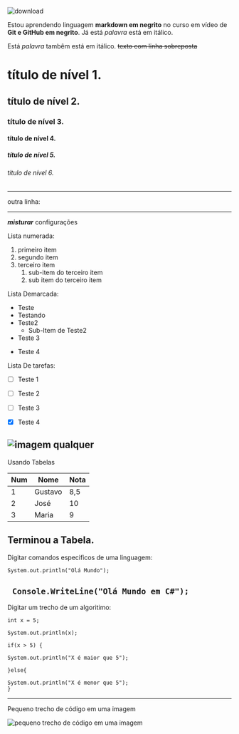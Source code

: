 ![download](https://user-images.githubusercontent.com/50236148/143042820-4207207e-e851-4324-8523-41785ac6a1f8.png)


Estou aprendendo linguagem **markdown em negrito** no curso em vídeo de __Git e GitHub em negrito__.  Já está *palavra* está em itálico.

Está _palavra_ tambêm está em itálico. ~~texto com linha sobreposta~~ 

# título de nível 1.

## título de nível 2.

### título de nível 3.

#### título de nível 4.

##### título de nível 5.

###### título de nível 6.

---

outra linha:

***


__*misturar*__ configurações


Lista numerada:

1. primeiro item
1. segundo item
1. terceiro item
   1. sub-item do terceiro item
   2. sub item do terceiro item
   



Lista Demarcada:

* Teste
* Testando
* Teste2
   * Sub-Item de Teste2
* Teste 3
- Teste 4


Lista De tarefas:

- [ ] Teste 1
- [ ] Teste 2
- [ ] Teste 3
- [x] Teste 4


![imagem qualquer](http://cdn.shopify.com/s/files/1/2425/3665/products/102-022_1200x1200.jpg?v=1574792050)
---


Usando Tabelas

Num|Nome|Nota
---|---|---
1 | Gustavo | 8,5
2 | José | 10
3 | Maria | 9

Terminou a Tabela.
---


Digitar comandos especificos de uma linguagem:

`System.out.println("Olá Mundo");`

` Console.WriteLine("Olá Mundo em C#");`
---

Digitar um trecho de um algoritimo:

```
int x = 5;

System.out.println(x);

if(x > 5) {

System.out.println("X é maior que 5");

}else{

System.out.println("X é menor que 5");
}

```
---

Pequeno trecho de código em uma imagem


![pequeno trecho de código em uma imagem](https://user-images.githubusercontent.com/50236148/143047258-dc0005f2-b0f2-42ed-91a7-dfe56a9a7363.jpg)


